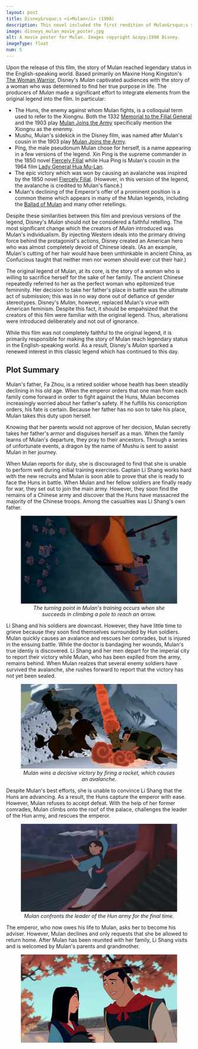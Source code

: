 ```yaml
---
layout: post
title: Disney&rsquo;s <i>Mulan</i> (1998)
description: This novel included the first rendition of Mulan&rsquo;s story which achieved widespread attention in the English-speaking world.
image: disneys_mulan_movie_poster.jpg
alt: A movie poster for Mulan. Images copyright &copy;1998 Disney.
imageType: float
num: 5
---
```


Upon the release of this film, the story of Mulan reached legendary status in the English-speaking world. Based primarily on Maxine Hong Kingston's [The Woman Warrior](/pages/post_imperial/the_woman_warrior), Disney's *Mulan* captivated audiences with the story of a woman who was determined to find her true purpose in life. The producers of *Mulan* made a significant effort to integrate elements from the original legend into the film. In particular:

- The Huns, the enemy against whom Mulan fights, is a colloquial term used to refer to the Xiongnu. Both the 1332 [Memorial to the Filial General](/pages/yuan/memorial_filial_general) and the 1903 play [Mulan Joins the Army](/pages/qing/mulan_joins_the_army_1903) specifically mention the Xiongnu as the enenmy.
- Mushu, Mulan's sidekick in the Disney film, was named after Mulan's cousin in the 1903 play [Mulan Joins the Army](/pages/qing/mulan_joins_the_army_1903).
- Ping, the male pseudonum Mulan chose for herself, is a name appearing in a few versions of the legend. Xin Ping is the supreme commander in the 1850 novel [Fiercely Filial](/pages/qing/fiercely_filial) while Hua Ping is Mulan's cousin in the 1964 film [Lady General Hua Mu-Lan](/pages/post_imperial/lady_general_hua_mulan).
- The epic victory which was won by causing an avalanche was inspired by the 1850 novel [Fiercely Filial](/pages/qing/fiercely_filial). (However, in this version of the legend, the avalanche is credited to Mulan's fianc&eacute;.)
- Mulan's declining of the Emperor's offer of a prominent position is a common theme which appears in many of the Mulan legends, including the [Ballad of Mulan](/pages/northern_wei/ballad_of_mulan) and many other retellings.

Despite these similarities between this film and previous versions of the legend, Disney's *Mulan* should not be considered a faithful retelling. The most significant change which the creators of *Mulan* introduced was Mulan's individualism. By injecting Western ideals into the primary driving force behind the protagonist's actions, Disney created an American hero who was almost completely devoid of Chinese ideals. (As an example, Mulan's cutting of her hair would have been unthinkable in ancient China, as Confucious taught that neither men nor women should ever cut their hair.)

The original legend of Mulan, at its core, is the story of a woman who is willing to sacrifice herself for the sake of her family. The ancient Chinese repeatedly referred to her as the perfect woman who epitomized true femininity. Her decision to take her father's place in battle was the ultimate act of submission; this was in no way done out of defiance of gender stereotypes. Disney's *Mulan*, however, replaced Mulan's virue with American feminism. Despite this fact, it should be empahsized that the creators of this film were familiar with the original legend. Thus, alterations were introduced deliberately and not out of ignorance.

While this film was not completely faithful to the original legend, it is primarily responsible for making the story of Mulan reach legendary status in the English-speaking world. As a result, Disney's *Mulan* sparked a renewed interest in this classic legend which has continued to this day.

<h2>Plot Summary</h2>

Mulan's father, Fa Zhou, is a retired soldier whose health has been steadily declining in his old age. When the emperor orders that one man from each family come forward in order to fight against the Huns, Mulan becomes increasingly worried about her father's safety. If he fulfills his conscription orders, his fate is certain. Because her father has no son to take his place, Mulan takes this duty upon herself.

Knowing that her parents would not approve of her decision, Mulan secretly takes her father's armor and disguises herself as a man. When the family learns of Mulan's departure, they pray to their ancestors. Through a series of unfortunate events, a dragon by the name of Mushu is sent to assist Mulan in her journey.

When Mulan reports for duty, she is discouraged to find that she is unable to perform well during initial training exercises. Captain Li Shang works hard with the new recruits and Mulan is soon able to prove that she is ready to face the Huns in battle. When Mulan and her fellow soldiers are finally ready for war, they set out to join the main army. However, they soon find the remains of a Chinese army and discover that the Huns have massacred the majority of the Chinese troops. Among the casualties was Li Shang's own father.

<figure class="float left" style="max-width: 450px;">
<img class="fillimg lazy" src="/assets/images/articles/disneys_mulan/mulan_training.jpg" alt="The turning point in Mulan's training occurs when she succeeds in climbing a pole to reach an arrow." />
<figcaption style="text-align: center;"><i>The turning point in Mulan's training occurs when she succeeds in climbing a pole to reach an arrow.</i></figcaption>
</figure>

Li Shang and his soldiers are downcast. However, they have little time to grieve because they soon find themselves surrounded by Hun soldiers. Mulan quickly causes an avalance and rescues her comrades, but is injured in the ensuing battle. While the doctor is bandaging her wounds, Mulan's true identiy is discovered. Li Shang and her men depart for the imperial city to report their victory while Mulan, who has been explled from the army, remains behind. When Mulan realzes that several enemy soldiers have survived the avalanche, she rushes forward to report that the victory has not yet been sealed.

<figure class="float right" style="max-width: 450px;">
<img class="fillimg lazy" src="/assets/images/articles/disneys_mulan/mulan_avalanche.jpg" alt="Mulan wins a decisive victory by firing a rocket, which causes an avalanche." />
<figcaption style="text-align: center;"><i>Mulan wins a decisive victory by firing a rocket, which causes an avalanche.</i></figcaption>
</figure>

Despite Mulan's best efforts, she is unable to convince Li Shang that the Huns are advancing. As a result, the Huns capture the emperor with ease. However, Mulan refuses to accept defeat. With the help of her former comrades, Mulan climbs onto the roof of the palace, challenges the leader of the Hun army, and rescues the emperor.

<figure class="float left" style="max-width: 450px;">
<img class="fillimg lazy" src="/assets/images/articles/disneys_mulan/mulan_final_battle.jpg" alt="Mulan confronts the leader of the Hun army for the final time." />
<figcaption style="text-align: center;"><i>Mulan confronts the leader of the Hun army for the final time.</i></figcaption>
</figure>

The emperor, who now owes his life to Mulan, asks her to become his adviser. However, Mulan declines and only requests that she be allowed to return home. After Mulan has been reunited with her family, Li Shang visits and is welcomed by Mulan's parents and grandmother.

<figure class="float right" style="max-width: 450px;">
<img class="fillimg lazy" src="/assets/images/articles/disneys_mulan/final_scene_mulan_li_shang.jpg" alt="Mulan and Li Shang exchanging a glance under a magnolia truee." />
</figure>
